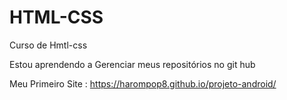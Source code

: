 # HTML-CSS
 Curso de Hmtl-css

Estou aprendendo a Gerenciar meus repositórios no git hub

Meu Primeiro Site :
https://harompop8.github.io/projeto-android/